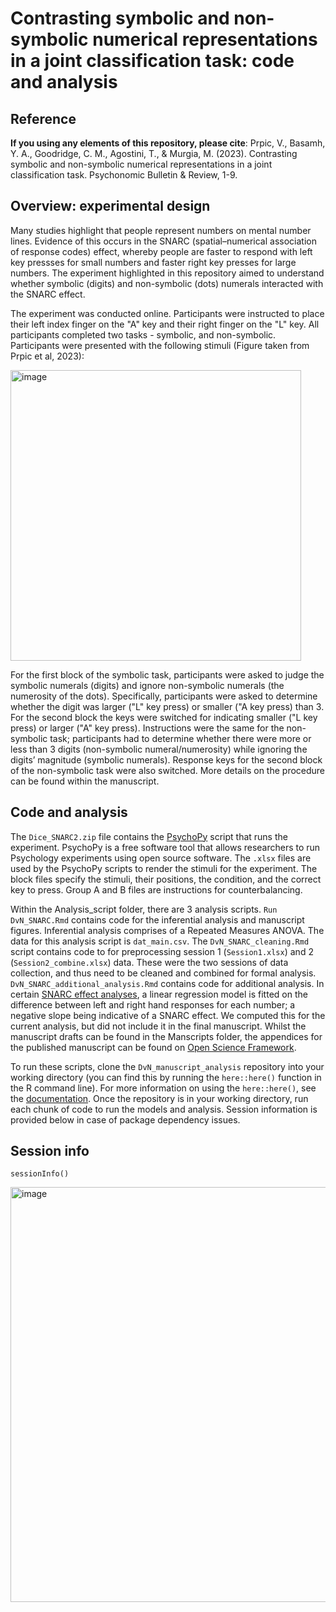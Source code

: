 # Contrasting symbolic and non-symbolic numerical representations in a joint classification task: code and analysis

## Reference
**If you using any elements of this repository, please cite**: Prpic, V., Basamh, Y. A., Goodridge, C. M., Agostini, T., & Murgia, M. (2023). Contrasting symbolic and non-symbolic numerical representations in a joint classification task. Psychonomic Bulletin & Review, 1-9.

## Overview: experimental design 
Many studies highlight that people represent numbers on mental number lines. Evidence of this occurs in the SNARC (spatial–numerical association of response codes) effect, whereby people are faster to respond with left key pressses for small numbers and faster right key presses for large numbers. The experiment highlighted in this repository aimed to understand whether symbolic (digits) and non-symbolic (dots) numerals interacted with the SNARC effect. 

The experiment was conducted online. Participants were instructed to place their left index finger on the "A" key and their right finger on the "L" key. All participants completed two tasks - symbolic, and non-symbolic. Participants were presented with the following stimuli (Figure taken from Prpic et al, 2023):

<img width="465" alt="image" src="https://github.com/courtneygoodridge/DvN_manuscript_analysis/assets/44811378/07c39a2c-ff15-4eaf-a3ba-a2aa9592eb11">

For the first block of the symbolic task, participants were asked to judge the symbolic numerals (digits) and ignore non-symbolic numerals (the numerosity of the dots). Specifically, participants were asked to determine whether the digit was larger ("L" key press) or smaller ("A key press) than 3. For the second block the keys were switched for indicating smaller ("L key press) or larger ("A" key press). Instructions were the same for the non-symbolic task; participants had to determine whether there were more or less than 3 digits (non-symbolic numeral/numerosity) while ignoring the digits’ magnitude (symbolic numerals). Response keys for the second block of the non-symbolic task were also switched. More details on the procedure can be found within the manuscript. 

## Code and analysis
The `Dice_SNARC2.zip` file contains the [PsychoPy](https://www.psychopy.org/) script that runs the experiment. PsychoPy is a free software tool that allows researchers to run Psychology experiments using open source software. The `.xlsx` files are used by the PsychoPy scripts to render the stimuli for the experiment. The block files specify the stimuli, their positions, the condition, and the correct key to press. Group A and B files are instructions for counterbalancing.  

Within the Analysis_script folder, there are 3 analysis scripts. `Run DvN_SNARC.Rmd` contains code for the inferential analysis and manuscript figures. Inferential analysis comprises of a Repeated Measures ANOVA. The data for this analysis script is `dat_main.csv`. The `DvN_SNARC_cleaning.Rmd` script contains code to for preprocessing session 1 (`Session1.xlsx`) and 2 (`Session2_combine.xlsx`) data. These were the two sessions of data collection, and thus need to be cleaned and combined for formal analysis. `DvN_SNARC_additional_analysis.Rmd` contains code for additional analysis. In certain [SNARC effect analyses](https://link.springer.com/article/10.1007/s00426-018-1125-1), a linear regression model is fitted on the difference between left and right hand responses for each number; a negative slope being indicative of a SNARC effect. We computed this for the current analysis, but did not include it in the final manuscript. Whilst the manuscript drafts can be found in the Manscripts folder, the appendices for the published manuscript can be found on [Open Science Framework](https://osf.io/e7rj3/).

To run these scripts, clone the `DvN_manuscript_analysis` repository into your working directory (you can find this by running the `here::here()` function in the R command line). For more information on using the `here::here()`, see the [documentation](https://here.r-lib.org/). Once the repository is in your working directory, run each chunk of code to run the models and analysis. Session information is provided below in case of package dependency issues.

## Session info
`sessionInfo()`

<img width="664" alt="image" src="https://github.com/courtneygoodridge/DvN_manuscript_analysis/assets/44811378/90f66773-6066-4871-8f13-3134aab1870c">




 
